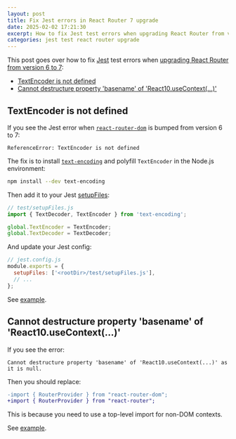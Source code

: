 ```yaml
---
layout: post
title: Fix Jest errors in React Router 7 upgrade
date: 2025-02-02 17:21:30
excerpt: How to fix Jest test errors when upgrading React Router from version 6 to 7.
categories: jest test react router upgrade
---
```


This post goes over how to fix [Jest](https://jestjs.io/) test errors when [upgrading React Router from version 6 to 7](https://reactrouter.com/upgrading/v6):

- [TextEncoder is not defined](#textencoder-is-not-defined)
- [Cannot destructure property 'basename' of 'React10.useContext(...)'](#cannot-destructure-property-basename-of-react10usecontext)

## TextEncoder is not defined

If you see the Jest error when [`react-router-dom`](https://www.npmjs.com/package/react-router-dom) is bumped from version 6 to 7:

```
ReferenceError: TextEncoder is not defined
```

The fix is to install [`text-encoding`](https://www.npmjs.com/package/text-encoding) and polyfill `TextEncoder` in the Node.js environment:

```sh
npm install --dev text-encoding
```

Then add it to your Jest [setupFiles](https://jestjs.io/docs/configuration#setupfiles-array):

```js
// test/setupFiles.js
import { TextDecoder, TextEncoder } from 'text-encoding';

global.TextEncoder = TextEncoder;
global.TextDecoder = TextDecoder;
```

And update your Jest config:

```js
// jest.config.js
module.exports = {
  setupFiles: ['<rootDir>/test/setupFiles.js'],
  // ...
};
```

See [example](https://github.com/lilboards/lilboards/pull/2373/files).

## Cannot destructure property 'basename' of 'React10.useContext(...)'

If you see the error:

```
Cannot destructure property 'basename' of 'React10.useContext(...)' as it is null.
```

Then you should replace:

```diff
-import { RouterProvider } from "react-router-dom";
+import { RouterProvider } from "react-router";
```

This is because you need to use a top-level import for non-DOM contexts.

See [example](https://github.com/lilboards/lilboards/pull/2373/files).
